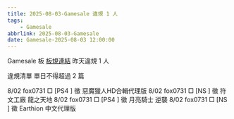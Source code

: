 ```yaml
---
title: 2025-08-03-Gamesale 違規 1 人
tags:
    - Gamesale
abbrlink: 2025-08-03-Gamesale
date: Gamesale-2025-08-03 12:00:00
---
```

Gamesale 板 [板規連結](https://www.ptt.cc/bbs/Gossiping/M.1637425085.A.07D.html)
昨天違規 1 人
<!-- more -->

違規清單
單日不得超過 2 篇

8/02 fox0731 □ [PS4 ] 徵 惡魔獵人HD合輯代理版
8/02 fox0731 □ [NS  ] 徵 符文工廠 龍之天地
8/02 fox0731 □ [PS4 ] 徵 月亮騎士 逆襲
8/02 fox0731 □ [NS  ] 徵 Earthion 中文代理版